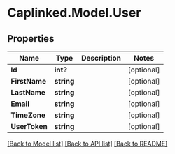 # Caplinked.Model.User
## Properties

Name | Type | Description | Notes
------------ | ------------- | ------------- | -------------
**Id** | **int?** |  | [optional]
**FirstName** | **string** |  | [optional]
**LastName** | **string** |  | [optional]
**Email** | **string** |  | [optional]
**TimeZone** | **string** |  | [optional]
**UserToken** | **string** |  | [optional]

[[Back to Model list]](../README.md#documentation-for-models) [[Back to API list]](../README.md#documentation-for-api-endpoints) [[Back to README]](../README.md)

